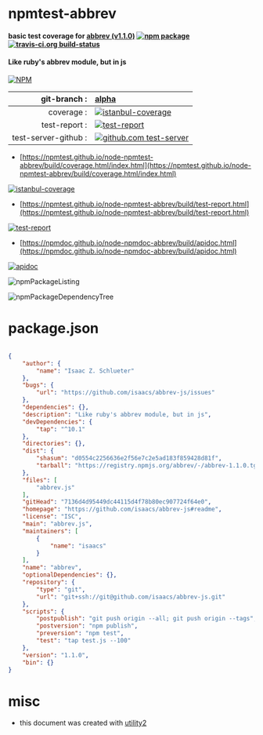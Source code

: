 # npmtest-abbrev

#### basic test coverage for  [abbrev (v1.1.0)](https://github.com/isaacs/abbrev-js#readme)  [![npm package](https://img.shields.io/npm/v/npmtest-abbrev.svg?style=flat-square)](https://www.npmjs.org/package/npmtest-abbrev) [![travis-ci.org build-status](https://api.travis-ci.org/npmtest/node-npmtest-abbrev.svg)](https://travis-ci.org/npmtest/node-npmtest-abbrev)

#### Like ruby's abbrev module, but in js

[![NPM](https://nodei.co/npm/abbrev.png?downloads=true&downloadRank=true&stars=true)](https://www.npmjs.com/package/abbrev)

| git-branch : | [alpha](https://github.com/npmtest/node-npmtest-abbrev/tree/alpha)|
|--:|:--|
| coverage : | [![istanbul-coverage](https://npmtest.github.io/node-npmtest-abbrev/build/coverage.badge.svg)](https://npmtest.github.io/node-npmtest-abbrev/build/coverage.html/index.html)|
| test-report : | [![test-report](https://npmtest.github.io/node-npmtest-abbrev/build/test-report.badge.svg)](https://npmtest.github.io/node-npmtest-abbrev/build/test-report.html)|
| test-server-github : | [![github.com test-server](https://npmtest.github.io/node-npmtest-abbrev/GitHub-Mark-32px.png)](https://npmtest.github.io/node-npmtest-abbrev/build/app/index.html) | | build-artifacts : | [![build-artifacts](https://npmtest.github.io/node-npmtest-abbrev/glyphicons_144_folder_open.png)](https://github.com/npmtest/node-npmtest-abbrev/tree/gh-pages/build)|

- [https://npmtest.github.io/node-npmtest-abbrev/build/coverage.html/index.html](https://npmtest.github.io/node-npmtest-abbrev/build/coverage.html/index.html)

[![istanbul-coverage](https://npmtest.github.io/node-npmtest-abbrev/build/screenCapture.buildCi.browser.%252Ftmp%252Fbuild%252Fcoverage.lib.html.png)](https://npmtest.github.io/node-npmtest-abbrev/build/coverage.html/index.html)

- [https://npmtest.github.io/node-npmtest-abbrev/build/test-report.html](https://npmtest.github.io/node-npmtest-abbrev/build/test-report.html)

[![test-report](https://npmtest.github.io/node-npmtest-abbrev/build/screenCapture.buildCi.browser.%252Ftmp%252Fbuild%252Ftest-report.html.png)](https://npmtest.github.io/node-npmtest-abbrev/build/test-report.html)

- [https://npmdoc.github.io/node-npmdoc-abbrev/build/apidoc.html](https://npmdoc.github.io/node-npmdoc-abbrev/build/apidoc.html)

[![apidoc](https://npmdoc.github.io/node-npmdoc-abbrev/build/screenCapture.buildCi.browser.%252Ftmp%252Fbuild%252Fapidoc.html.png)](https://npmdoc.github.io/node-npmdoc-abbrev/build/apidoc.html)

![npmPackageListing](https://npmtest.github.io/node-npmtest-abbrev/build/screenCapture.npmPackageListing.svg)

![npmPackageDependencyTree](https://npmtest.github.io/node-npmtest-abbrev/build/screenCapture.npmPackageDependencyTree.svg)



# package.json

```json

{
    "author": {
        "name": "Isaac Z. Schlueter"
    },
    "bugs": {
        "url": "https://github.com/isaacs/abbrev-js/issues"
    },
    "dependencies": {},
    "description": "Like ruby's abbrev module, but in js",
    "devDependencies": {
        "tap": "^10.1"
    },
    "directories": {},
    "dist": {
        "shasum": "d0554c2256636e2f56e7c2e5ad183f859428d81f",
        "tarball": "https://registry.npmjs.org/abbrev/-/abbrev-1.1.0.tgz"
    },
    "files": [
        "abbrev.js"
    ],
    "gitHead": "7136d4d95449dc44115d4f78b80ec907724f64e0",
    "homepage": "https://github.com/isaacs/abbrev-js#readme",
    "license": "ISC",
    "main": "abbrev.js",
    "maintainers": [
        {
            "name": "isaacs"
        }
    ],
    "name": "abbrev",
    "optionalDependencies": {},
    "repository": {
        "type": "git",
        "url": "git+ssh://git@github.com/isaacs/abbrev-js.git"
    },
    "scripts": {
        "postpublish": "git push origin --all; git push origin --tags",
        "postversion": "npm publish",
        "preversion": "npm test",
        "test": "tap test.js --100"
    },
    "version": "1.1.0",
    "bin": {}
}
```



# misc
- this document was created with [utility2](https://github.com/kaizhu256/node-utility2)
